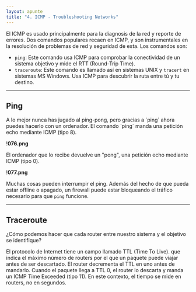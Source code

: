 ```yaml
---
layout: apunte
title: "4. ICMP - Troubleshooting Networks"
---
```


El ICMP es usado principalmente para la diagnosis de la red y reporte de errores. Dos comandos populares recaen en ICMP, y son instrumentales en la resolución de problemas de red y seguridad de esta. Los comandos son:

- `ping`: Este comando usa ICMP para comprobar la conectividad de un sistema objetivo y mide el RTT (Round-Trip Time).
- `traceroute`: Este comando es llamado así en sistemas UNIX y `tracert` en sistemas MS Windows. Usa ICMP para descubrir la ruta entre tú y tu destino.

-----------------
<h2>Ping</h2>
A lo mejor nunca has jugado al ping-pong, pero gracias a `ping` ahora puedes hacerlo con un ordenador. El comando `ping` manda una petición echo mediante ICMP (tipo 8).

!**076.png**

El ordenador que lo recibe devuelve un "pong", una petición echo mediante ICMP (tipo 0).

!**077.png**

Muchas cosas pueden interrumpir el ping. Además del hecho de que pueda estar offline o apagado, un firewall puede estar bloqueando el tráfico necesario para que `ping` funcione.

--------------
<h2>Traceroute</h2>
¿Cómo podemos hacer que cada router entre nuestro sistema y el objetivo se identifique?

El protocolo de Internet tiene un campo llamado TTL (Time To Live). que indica el máximo número de routers por el que un paquete puede viajar antes de ser descartado. El router decrementa el TTL en uno antes de mandarlo. Cuando el paquete llega a TTL 0, el router lo descarta y manda un ICMP Time Exceeded (tipo 11). En este contexto, el tiempo se mide en routers, no en segundos.

